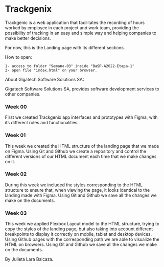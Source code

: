# Trackgenix

Trackgenic is a web application that facilitates the recording of hours worked by employee in each project and work team, providing the possibility of tracking in an easy and simple way and helping companies to make better decisions.

For now, this is the Landing page with its different sections.

How to open:
```
1- access to folder "Semana-03" inside "BaSP-A2022-Etapa-1"
2- open file "index.html" on your browser.
```

About Gigatech Software Solutions SA:

Gigatech Software Solutions SA, provides software development services to other companies.

### Week 00
First we created Trackgenix app interfaces and prototypes with Figma, with its different roles and functionalities.

### Week 01
This week we created the HTML structure of the landing page that we made on Figma.
Using Git and Github we create a repository and control the different versions of our HTML document each time that we make changes on it.

### Week 02
During this week we included the styles corresponding to the HTML structure to ensure that, when viewing the page, 
it looks identical to the landing made with Figma.
Using Git and Github we save all the changes we make on the documents.

### Week 03
This week we applied Flexbox Layout model to the HTML structure, trying to copy the styles of the landing page, but also taking into account different breakpoints to display it correctly on mobile, tablet and desktop devices.
Using Github pages with the corresponding path we are able to visualize the HTML on browsers.
Using Git and Github we save all the changes we make on the documents.

By Julieta Lara Balcaza.
